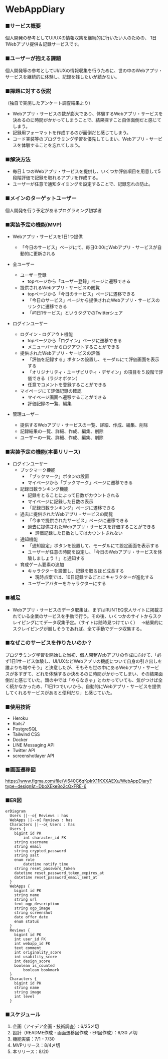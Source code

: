 # WebAppDiary

### ■サービス概要
個人開発の参考としてUI/UXの情報収集を継続的に行いたい人のための、
1日1Webアプリ提供＆記録サービスです。

### ■ユーザーが抱える課題
個人開発等の参考としてUI/UXの情報収集を行うために、世の中のWebアプリ・サービスを継続的に体験し、記録を残したいが続かない。

### ■課題に対する仮説
（独自で実施したアンケート調査結果より）
- Webアプリ・サービスの数が膨大であり、体験するWebアプリ・サービスを決めるのに時間がかかってしまうことで、結果探すこと自体面倒だと感じてしまう。
- 記録用フォーマットを作成するのが面倒だと感じてしまう。
- コード実装等のプログラミング学習を優先してしまい、Webアプリ・サービスを体験することを忘れてしまう。

### ■解決方法
- 毎日１つのWebアプリ・サービスを提供し、いくつか評価項目を用意して5段階評価で記録を取れるアプリを作成する。
- ユーザーが任意で通知タイミングを設定することで、記録忘れの防止。

### ■メインのターゲットユーザー
個人開発を行う予定があるプログラミング初学者

### ■実装予定の機能(MVP)
- Webアプリ・サービスを1日1つ提供
    - 「今日のサービス」ページにて、毎日0:00にWebアプリ・サービスが自動的に更新される

- 全ユーザー
	- ユーザー登録
		- topページから「ユーザー登録」ページに遷移できる
	- 提供されるWebアプリ・サービスの閲覧
		- topページから「今日のサービス」ページに遷移できる
		- 「今日のサービス」ページから提供されたWebアプリ・サービスのリンクに遷移できる
		- 「#1日1サービス」というタグでのTwitterシェア

- ログインユーザー
	- ログイン・ログアウト機能
		- topページから「ログイン」ページに遷移できる
		- メニューバーからログアウトすることができる
	- 提供されたWebアプリ・サービスの評価
		- 「評価を記録する」ボタンの設置し、モーダルにて評価画面を表示する
		- 「オリジナリティ・ユーザビリティ・デザイン」の項目を５段階で評価できる（ラジオボタン）
		- 任意でコメントを登録することができる
	- マイページにて評価記録の確認
		- マイページ画面へ遷移することができる
		- 評価記録の一覧、編集
　
- 管理ユーザー
	- 提供するWebアプリ・サービスの一覧、詳細、作成、編集、削除
	- 記録結果の一覧、詳細、作成、編集、削除
	- ユーザーの一覧、詳細、作成、編集、削除

### ■実装予定の機能(本番リリース)
- ログインユーザー
	- ブックマーク機能
		- 「ブックマーク」ボタンの設置
		- マイページから「ブックマーク」ページに遷移できる
	- 記録日数ランキング機能
		- 記録をとることによって日数がカウントされる
		- マイページに記録した日数の表示
		- 「記録日数ランキング」ページに遷移できる
	- 過去に提供されたWebアプリ・サービスの閲覧
		- 「今まで提供されたサービス」ページに遷移できる
		- 過去に提供されたWebアプリ・サービスを評価することができる
			- 評価記録した日数としてはカウントされない
	- 通知機能
		- 「通知設定」ボタンを設置して、モーダルにて設定画面を表示する
		- ユーザーが任意の時間を設定し、「今日のWebアプリ・サービスを体験しましょう！」と通知する
	- 育成ゲーム要素の追加
		- キャラクターを設置し、記録を取るほど成長する
			- 現時点案では、10日記録するごとにキャラクターが進化する
		- ユーザーアバターをキャラクターにする

### ■補足
- Webアプリ・サービスのデータ取集は、まずはRUNTEQ求人サイトに掲載されている企業のサービスを手動で行う。その後、いくつかのサイトからスクレイピングにてデータ収集予定。（サイトは随時見つけていく）　
→結果的にスクレイピングが厳しそうであれば、全て手動でデータ収集する。

### ■なぜこのサービスを作りたいのか？
プログラミング学習を開始した当初、個人開発Webアプリの作成に向けて、「必ず1日1サービス体験し、UI/UXなどWebアプリの機能について自身の引き出しを誰よりも増やそう」と決意したが、そもそも世の中にあるWebアプリ・サービスが多すぎて、どれを体験するか決めるのに時間がかかってしまい、その結果面倒だと感じていた。頭の中では「やらなきゃ」とわかっていても、気がつけば全く続かなかっため、「1日1つでいいから、自動的にWebアプリ・サービスを提供してくれるサービスがあると便利だな」と感じていた。

### ■使用技術
- Heroku
- Rails7
- PostgreSQL
- Tailwind CSS
- Docker
- LINE Messaging API
- Twitter API
- screenshotlayer API

### ■画面遷移図
https://www.figma.com/file/Vi640C6qKpIrX11KXXAEXu/WebAppDiary?type=design&t=DboXEke8o2cQxFRE-6

### ■ER図
```mermaid
erDiagram
  Users ||--o{ Reviews : has
  WebApps ||--o{ Reviews : has
  Characters ||--o{ Users : has
  Users {
	bigint id PK
        int character_id FK
	string username
	string email
	string crypted_password
	string salt
	enum role
        datetime notify_time
	string reset_password_token
	datetime reset_password_token_expires_at
	datetime reset_password_email_sent_at
  }
  WebApps {
	bigint id PK
	string name
	string url
	text ogp_description
	string ogp_image
	string screenshot
	date offer_date
	enum status
  }
  Reviews {
	bigint id PK
	int user_id FK
	int webapp_id FK
	text comment
	int originality_score
	int usability_score
	int design_score
	boolean is_counted
        boolean bookmark
  }
  Characters {
	bigint id PK
	string name
	string image
	int level
  }
```

### ■スケジュール
1. 企画（アイデア企画・技術調査）：6/25〆切 　
2. 設計（README作成・画面遷移図作成・ER図作成）：6/30 〆切
3. 機能実装：7/1 - 7/30
4. MVPリリース：8/4〆切
5. 本リリース：8/20
